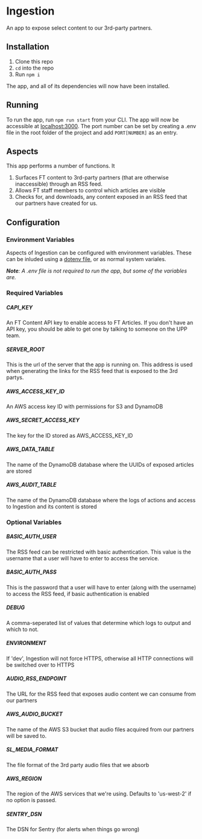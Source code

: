 # Ingestion
An app to expose select content to our 3rd-party partners.

## Installation

1. Clone this repo
2. `cd` into the repo
3. Run `npm i`

The app, and all of its dependencies will now have been installed.

## Running

To run the app, run `npm run start` from your CLI. The app will now be accessible at [localhost:3000](http://localhost:3000). The port number can be set by creating a .env file in the root folder of the project and add `PORT[NUMBER]` as an entry.

## Aspects
This app performs a number of functions. It

1. Surfaces FT content to 3rd-party partners (that are otherwise inaccessible) through an RSS feed.
2. Allows FT staff members to control which articles are visible
3. Checks for, and downloads, any content exposed in an RSS feed that our partners have created for us.

## Configuration

### Environment Variables
Aspects of Ingestion can be configured with environment variables. These can be inluded using a [dotenv file](https://www.npmjs.com/package/dotenv), or as normal system variales.

***Note**: A .env file is not required to run the app, but some of the variables are.*

### Required Variables

##### CAPI_KEY
An FT Content API key to enable access to FT Articles. If you don't have an API key, you should be able to get one by talking to someone on the UPP team.

##### SERVER_ROOT
This is the url of the server that the app is running on. This address is used when generating the links for the RSS feed that is exposed to the 3rd partys. 

##### AWS_ACCESS_KEY_ID
An AWS access key ID with permissions for S3 and DynamoDB

##### AWS_SECRET_ACCESS_KEY
The key for the ID stored as AWS_ACCESS_KEY_ID

##### AWS_DATA_TABLE
The name of the DynamoDB database where the UUIDs of exposed articles are stored

##### AWS_AUDIT_TABLE
The name of the DynamoDB database where the logs of actions and access to Ingestion and its content is stored

### Optional Variables

##### BASIC_AUTH_USER
The RSS feed can be restricted with basic authentication. This value is the username that a user will have to enter to access the service.

##### BASIC_AUTH_PASS
This is the password that a user will have to enter (along with the username) to access the RSS feed, if basic authentication is enabled

##### DEBUG
A comma-seperated list of values that determine which logs to output and which to not.

##### ENVIRONMENT
If 'dev', Ingestion will not force HTTPS, otherwise all HTTP connections will be switched over to HTTPS

##### AUDIO_RSS_ENDPOINT
The URL for the RSS feed that exposes audio content we can consume from our partners

##### AWS_AUDIO_BUCKET
The name of the AWS S3 bucket that audio files acquired from our partners will be saved to.

##### SL_MEDIA_FORMAT
The file format of the 3rd party audio files that we absorb

##### AWS_REGION
The region of the AWS services that we're using. Defaults to 'us-west-2' if no option is passed.

##### SENTRY_DSN
The DSN for Sentry (for alerts when things go wrong)
